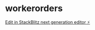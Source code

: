 # workerorders

[Edit in StackBlitz next generation editor ⚡️](https://stackblitz.com/~/github.com/richxch3n/workerorders)